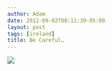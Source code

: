 ```yaml
---
author: Adam
date: 2012-09-02T08:11:39-05:00
layout: post
tags: [ireland]
title: Be Careful…
---
```


![](/media/m9q8n9gcvz1qga9s2o1_1280.jpg)
